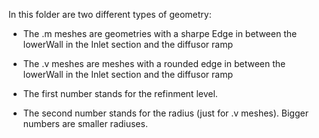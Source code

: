 In this folder are two different types of geometry:
- The .m meshes are geometries with a sharpe Edge in between the lowerWall in the Inlet section and the diffusor ramp
- The .v meshes are meshes with a rounded edge in between the lowerWall in the Inlet section and the diffusor ramp

- The first number stands for the refinment level.
- The second number stands for the radius (just for .v meshes). Bigger numbers are smaller radiuses.